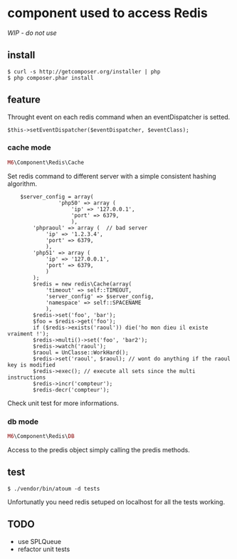 # component used to access Redis

*WIP - do not use*

## install

```shell
$ curl -s http://getcomposer.org/installer | php
$ php composer.phar install
```

## feature

Throught event on each redis command when an eventDispatcher is setted.

```
$this->setEventDispatcher($eventDispatcher, $eventClass);
```

### cache mode

```php
M6\Component\Redis\Cache
```

Set redis command to different server with a simple consistent hashing algorithm.

```
    $server_config = array(
                'php50' => array (
                    'ip' => '127.0.0.1',
                    'port' => 6379,
                    ),
        'phpraoul' => array (  // bad server
            'ip' => '1.2.3.4',
            'port' => 6379,
            ),
        'php51' => array (
            'ip' => '127.0.0.1',
            'port' => 6379,
            )
        );
        $redis = new redis\Cache(array(
            'timeout' => self::TIMEOUT,
            'server_config' => $server_config,
            'namespace' => self::SPACENAME
            ),
        $redis->set('foo', 'bar');
        $foo = $redis->get('foo');
        if ($redis->exists('raoul')) die('ho mon dieu il existe vraiment !');
        $redis->multi()->set('foo', 'bar2');
        $redis->watch('raoul');
        $raoul = UnClasse::WorkHard();
        $redis->set('raoul', $raoul); // wont do anything if the raoul key is modified
        $redis->exec(); // execute all sets since the multi instructions
        $redis->incr('compteur');
        $redis-decr('compteur');
```

Check unit test for more informations.

### db mode

```php
M6\Component\Redis\DB
```

Access to the predis object simply calling the predis methods.

## test

```shell
$ ./vendor/bin/atoum -d tests
```

Unfortunatly you need redis setuped on localhost for all the tests working.



## TODO
* use SPLQueue
* refactor unit tests
